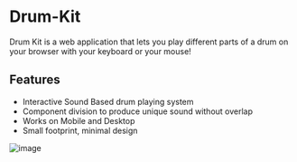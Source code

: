 # Drum-Kit

Drum Kit is a web application that lets you play different parts of a drum on your browser with your keyboard or your mouse!

## Features
- Interactive Sound Based drum playing system
- Component division to produce unique sound without overlap
- Works on Mobile and Desktop
- Small footprint, minimal design

![image](https://user-images.githubusercontent.com/22092047/130108913-c2db991a-bdd9-465f-8f77-d9547e690628.png)
